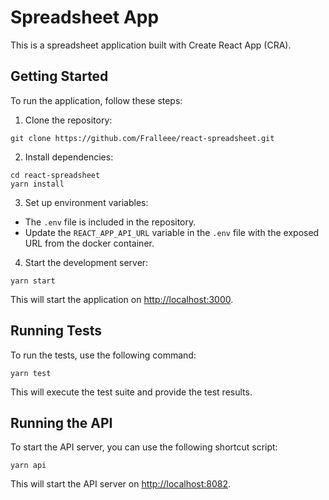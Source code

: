 # Spreadsheet App

This is a spreadsheet application built with Create React App (CRA).

## Getting Started

To run the application, follow these steps:

1. Clone the repository:

```
git clone https://github.com/Fralleee/react-spreadsheet.git
```

2. Install dependencies:

```shell
cd react-spreadsheet
yarn install
```

3. Set up environment variables:

- The `.env` file is included in the repository.
- Update the `REACT_APP_API_URL` variable in the `.env` file with the exposed URL from the docker container.

4. Start the development server:

```shell
yarn start
```

This will start the application on [http://localhost:3000](http://localhost:3000).

## Running Tests

To run the tests, use the following command:

```shell
yarn test
```

This will execute the test suite and provide the test results.

## Running the API

To start the API server, you can use the following shortcut script:

```shell
yarn api
```

This will start the API server on [http://localhost:8082](http://localhost:8082).
